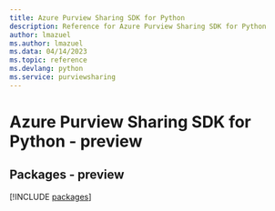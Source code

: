 ```yaml
---
title: Azure Purview Sharing SDK for Python
description: Reference for Azure Purview Sharing SDK for Python
author: lmazuel
ms.author: lmazuel
ms.data: 04/14/2023
ms.topic: reference
ms.devlang: python
ms.service: purviewsharing
---
```

# Azure Purview Sharing SDK for Python - preview
## Packages - preview
[!INCLUDE [packages](purview-sharing-index.md)]